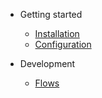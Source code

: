 - Getting started

  - [Installation](installation.md)
  - [Configuration](configuration.md)

- Development

  - [Flows](flows.md)
